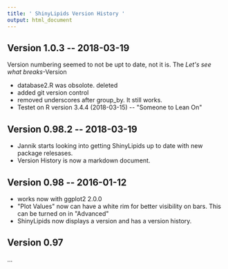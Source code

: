 ```yaml
---
title: ' ShinyLipids Version History '
output: html_document
---
```


## Version 1.0.3 -- 2018-03-19

Version numbering seemed to not be upt to date, not it is.
The _Let's see what breaks_-Version

- database2.R was obsolote. deleted
- added git version control
- removed underscores after group_by. It still works.
- Testet on R version 3.4.4 (2018-03-15) -- "Someone to Lean On"

## Version 0.98.2 -- 2018-03-19

- Jannik starts looking into getting ShinyLipids up to date with new package relesases.
- Version History is now a markdown document.
     
## Version 0.98 -- 2016-01-12

- works now with ggplot2 2.0.0
- "Plot Values" now can have a white rim for better visibility on bars. This can be turned on in "Advanced"
- ShinyLipids now displays a version and has a version history.

## Version 0.97

...
